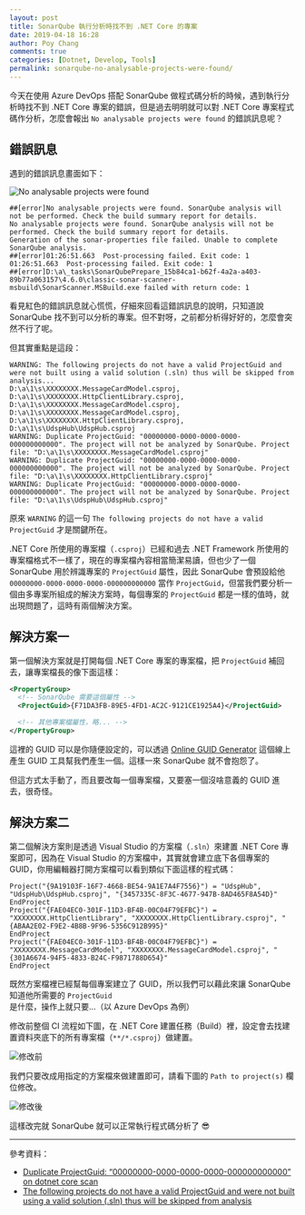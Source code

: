 ```yaml
---
layout: post
title: SonarQube 執行分析時找不到 .NET Core 的專案
date: 2019-04-18 16:28
author: Poy Chang
comments: true
categories: [Dotnet, Develop, Tools]
permalink: sonarqube-no-analysable-projects-were-found/
---
```


今天在使用 Azure DevOps 搭配 SonarQube 做程式碼分析的時候，遇到執行分析時找不到 .NET Core 專案的錯誤，但是過去明明就可以對 .NET Core 專案程式碼作分析，怎麼會報出 `No analysable projects were found` 的錯誤訊息呢？

## 錯誤訊息

遇到的錯誤訊息畫面如下：

![No analysable projects were found](https://i.imgur.com/tpsvArM.png)

```log
##[error]No analysable projects were found. SonarQube analysis will not be performed. Check the build summary report for details.
No analysable projects were found. SonarQube analysis will not be performed. Check the build summary report for details.
Generation of the sonar-properties file failed. Unable to complete SonarQube analysis.
##[error]01:26:51.663  Post-processing failed. Exit code: 1
01:26:51.663  Post-processing failed. Exit code: 1
##[error]D:\a\_tasks\SonarQubePrepare_15b84ca1-b62f-4a2a-a403-89b77a063157\4.6.0\classic-sonar-scanner-msbuild\SonarScanner.MSBuild.exe failed with return code: 1
```

看見紅色的錯誤訊息就心慌慌，仔細來回看這錯誤訊息的說明，只知道說 SonarQube 找不到可以分析的專案。但不對呀，之前都分析得好好的，怎麼會突然不行了呢。

但其實重點是這段：

```log
WARNING: The following projects do not have a valid ProjectGuid and were not built using a valid solution (.sln) thus will be skipped from analysis...
D:\a\1\s\XXXXXXXX.MessageCardModel.csproj, D:\a\1\s\XXXXXXXX.HttpClientLibrary.csproj, D:\a\1\s\XXXXXXXX.MessageCardModel.csproj, D:\a\1\s\XXXXXXXX.MessageCardModel.csproj, D:\a\1\s\XXXXXXXX.HttpClientLibrary.csproj, D:\a\1\s\UdspHub\UdspHub.csproj
WARNING: Duplicate ProjectGuid: "00000000-0000-0000-0000-000000000000". The project will not be analyzed by SonarQube. Project file: "D:\a\1\s\XXXXXXXX.MessageCardModel.csproj"
WARNING: Duplicate ProjectGuid: "00000000-0000-0000-0000-000000000000". The project will not be analyzed by SonarQube. Project file: "D:\a\1\s\XXXXXXXX.HttpClientLibrary.csproj"
WARNING: Duplicate ProjectGuid: "00000000-0000-0000-0000-000000000000". The project will not be analyzed by SonarQube. Project file: "D:\a\1\s\UdspHub\UdspHub.csproj"
```

原來 `WARNING` 的這一句 `The following projects do not have a valid ProjectGuid` 才是關鍵所在。

.NET Core 所使用的專案檔（`.csproj`）已經和過去 .NET Framework 所使用的專案檔格式不一樣了，現在的專案檔內容相當簡潔易讀，但也少了一個 SonarQube 用於辨識專案的 `ProjectGuid` 屬性，因此 SonarQube 會預設給他 `00000000-0000-0000-0000-000000000000` 當作 `ProjectGuid`，但當我們要分析一個由多專案所組成的解決方案時，每個專案的 `ProjectGuid` 都是一樣的值時，就出現問題了，這時有兩個解決方案。

## 解決方案一

第一個解決方案就是打開每個 .NET Core 專案的專案檔，把 `ProjectGuid` 補回去，讓專案檔長的像下面這樣：

```xml
<PropertyGroup>
  <!-- SonarQube 需要這個屬性 -->
  <ProjectGuid>{F71DA3FB-89E5-4FD1-AC2C-9121CE1925A4}</ProjectGuid>

  <!-- 其他專案檔屬性，略... -->
</PropertyGroup>
```

這裡的 GUID 可以是你隨便設定的，可以透過 [Online GUID Generator](https://www.guidgenerator.com/online-guid-generator.aspx) 這個線上產生 GUID 工具幫我們產生一個。這樣一來 SonarQube 就不會抱怨了。

但這方式太手動了，而且要改每一個專案檔，又要塞一個沒啥意義的 GUID 進去，很奇怪。

## 解決方案二

第二個解決方案則是透過 Visual Studio 的方案檔（`.sln`）來建置 .NET Core 專案即可，因為在 Visual Studio 的方案檔中，其實就會建立底下各個專案的 GUID，你用編輯器打開方案檔可以看到類似下面這樣的程式碼：

```
Project("{9A19103F-16F7-4668-BE54-9A1E7A4F7556}") = "UdspHub", "UdspHub\UdspHub.csproj", "{3457335C-8F3C-4677-947B-8AD465F8A54D}"
EndProject
Project("{FAE04EC0-301F-11D3-BF4B-00C04F79EFBC}") = "XXXXXXXX.HttpClientLibrary", "XXXXXXXX.HttpClientLibrary.csproj", "{ABAA2E02-F9E2-4B8B-9F96-5356C912B995}"
EndProject
Project("{FAE04EC0-301F-11D3-BF4B-00C04F79EFBC}") = "XXXXXXXX.MessageCardModel", "XXXXXXXX.MessageCardModel.csproj", "{301A6674-94F5-4833-B24C-F9871788D654}"
EndProject
```

既然方案檔裡已經幫每個專案建立了 GUID，所以我們可以藉此來讓 SonarQube 知道他所需要的 `ProjectGuid` 是什麼，操作上就只要...（以 Azure DevOps 為例）

修改前整個 CI 流程如下圖，在 .NET Core 建置任務（Build）裡，設定會去找建置資料夾底下的所有專案檔（`**/*.csproj`）做建置。

![修改前](https://i.imgur.com/oCLgqNN.png)

我們只要改成用指定的方案檔來做建置即可，請看下圖的 `Path to project(s)` 欄位修改。

![修改後](https://i.imgur.com/ejpiAuE.png)

這樣改完就 SonarQube 就可以正常執行程式碼分析了 😎

----------

參考資料：

* [Duplicate ProjectGuid: “00000000-0000-0000-0000-000000000000” on dotnet core scan](https://community.sonarsource.com/t/duplicate-projectguid-00000000-0000-0000-0000-000000000000-on-dotnet-core-scan/4804/2)
* [The following projects do not have a valid ProjectGuid and were not built using a valid solution (.sln) thus will be skipped from analysis](https://stackoverflow.com/questions/50479716/the-following-projects-do-not-have-a-valid-projectguid-and-were-not-built-using)
